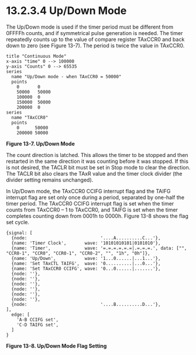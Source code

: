 # 13.2.3.4 Up/Down Mode

The Up/Down mode is used if the timer period must be different from 0FFFFh counts, and if symmetrical pulse generation is needed. The timer repeatedly counts up to the value of compare register TAxCCR0 and back down to zero (see Figure 13-7). The period is twice the value in TAxCCR0.

<a id="figure-13-7"></a>

```text
title "Continuous Mode"
x-axis "time" 0 --> 100000
y-axis "Counts" 0 --> 65535
series
  name "Up/Down mode - when TAxCCR0 = 50000"
  points
    0       0
    50000   50000
    100000  0
    150000  50000
    200000  0
series
  name "TAxCCR0"
  points
    0      50000
    200000 50000
```

**Figure 13-7. Up/Down Mode**

The count direction is latched. This allows the timer to be stopped and then restarted in the same direction it was counting before it was stopped. If this is not desired, the TACLR bit must be set in Stop mode to clear the direction. The TACLR bit also clears the TAxR value and the timer clock divider (the divider setting remains unchanged).

In Up/Down mode, the TAxCCR0 CCIFG interrupt flag and the TAIFG interrupt flag are set only once during a period, separated by one-half the timer period. The TAxCCR0 CCIFG interrupt flag is set when the timer counts from TAxCCR0 – 1 to TAxCCR0, and TAIFG is set when the timer completes counting down from 0001h to 0000h. Figure 13-8 shows the flag set cycle.

<a id="figure-13-8"></a>

```text
{signal: [
  {node:                            '....A..........C...'},
  {name: 'Timer Clock',       wave: '10101010101|0101010'},
  {name: 'Timer',             wave: '=.=.=.=.=.=|.=.=.=.', data: ["", "CCR0-1", "CCR0", "CCR0-1", "CCR0-2", "", "1h", "0h"]},
  {name: 'Up/Down',           wave: '1...0......|...1...'},
  {name: 'Set TAxCTL TAIFG',  wave: '0..........|...0...'},
  {name: 'Set TAxCCR0 CCIFG', wave: '0...0......|.......'},
  {node: ''},
  {node: ''},
  {node: ''},
  {node: ''},
  {node: ''},
  {node: ''},
  {node:                            '....B..........D...'},
],
  edge: [
    'A-B CCIFG set',
    'C-D TAIFG set',
  ]
}
```

**Figure 13-8. Up/Down Mode Flag Setting**
